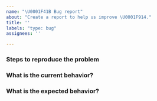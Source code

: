```yaml
---
name: "\U0001F41B Bug report"
about: "Create a report to help us improve \U0001F914."
title: ''
labels: "type: bug"
assignees: ''

---
```


### Steps to reproduce the problem



### What is the current behavior?



### What is the expected behavior?